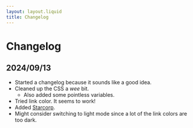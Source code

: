```yaml
---
layout: layout.liquid
title: Changelog
---
```


# Changelog

## 2024/09/13

- Started a changelog because it sounds like a good idea.
- Cleaned up the CSS a *wee* bit.
    - Also added some pointless variables.
- Tried link color. It seems to work!
- Added [Starcorp](/world/bauhinia/starcorp/).
- Might consider switching to light mode since a lot of the link colors are too dark.